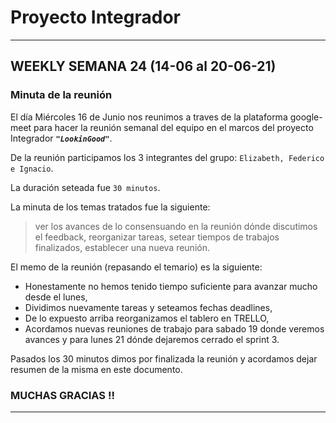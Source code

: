 # Proyecto Integrador

--------------------------------
## WEEKLY SEMANA 24 (14-06 al 20-06-21)

### Minuta de la reunión

El día Miércoles 16 de Junio nos reunimos a traves de la plataforma google-meet
para hacer la reunión semanal del equipo en el marcos del proyecto Integrador ***`"LookinGood"`***. 

De la reunión participamos los 3 integrantes del grupo: `Elizabeth, Federico e Ignacio`.

La duración seteada fue `30 minutos`.

La minuta de los temas tratados fue la siguiente:

> ver los avances de lo consensuando en la reunión dónde discutimos el feedback,
> reorganizar tareas,
> setear tiempos de trabajos finalizados,
> establecer una nueva reunión. 

El memo de la reunión (repasando el temario) es la siguiente:

* Honestamente no hemos tenido tiempo suficiente para avanzar mucho desde el lunes,
* Dividimos nuevamente tareas y seteamos fechas deadlines,
* De lo expuesto arriba reorganizamos el tablero en TRELLO,
* Acordamos nuevas reuniones de trabajo para sabado 19 donde veremos avances y para lunes 21 dónde dejaremos cerrado el sprint 3.


Pasados los 30 minutos dimos por finalizada la reunión y acordamos dejar resumen de la misma en este documento.

### MUCHAS GRACIAS !!
--------------------------------
